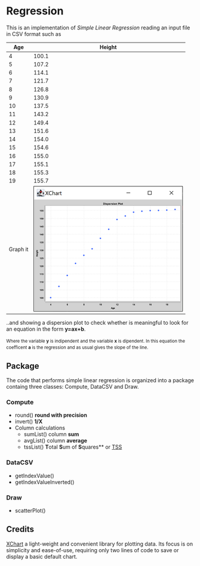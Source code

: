 # Regression

This is an implementation of *Simple Linear Regression* reading an input file in CSV format such as

| Age | Height |
| --- | --- |
| 4 | 100.1 |
| 5 | 107.2 |
| 6 | 114.1 |
| 7 | 121.7 |
| 8 | 126.8 |
| 9 | 130.9 |
| 10 | 137.5 |
| 11 | 143.2 |
| 12 | 149.4 |
| 13 | 151.6 |
| 14 | 154.0 |
| 15 | 154.6 |
| 16 | 155.0 |
| 17 | 155.1 |
| 18 | 155.3 |
| 19 | 155.7 |
| Graph it | ![chart](img/dispersion.png) |

..and showing a dispersion plot to check whether is meaningful to look for an equation in the form **y=ax+b**. 

<small>Where the variable **y** is indipendent and the variable  **x** is dipendent. In this equation the coefficent **a** is the regression and as usual gives the slope of the line.</small>

## Package
The code that performs simple linear regression is organized into a package containg three classes: Compute, DataCSV and Draw.

### Compute
- round()   **round with precision**
- invert()  **1/X**
- Column calculations
    - sumList() column **sum**
    - avgList() column **average**
    - tssList()  **T**otal **S**um of **S**quares** or [TSS](https://en.wikipedia.org/wiki/Total_sum_of_squares)  

### DataCSV
- getIndexValue()
- getIndexValueInverted()

### Draw
- scatterPlot()



## Credits
[XChart](https://knowm.org/open-source/xchart/) a light-weight and convenient library for plotting data. Its focus is on simplicity and ease-of-use, requiring only two lines of code to save or display a basic default chart.

